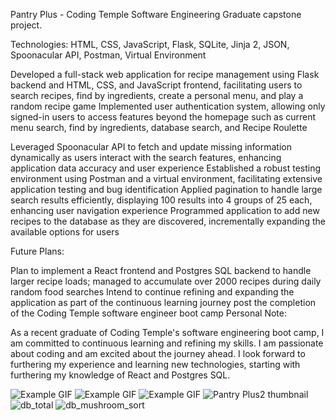 Pantry Plus - Coding Temple Software Engineering Graduate capstone project.

Technologies: HTML, CSS, JavaScript, Flask, SQLite, Jinja 2, JSON, Spoonacular API, Postman, Virtual Environment

Developed a full-stack web application for recipe management using Flask backend and HTML, CSS, and JavaScript frontend, facilitating users to search recipes, find by ingredients, create a personal menu, and play a random recipe game
Implemented user authentication system, allowing only signed-in users to access features beyond the homepage such as current menu search, find by ingredients, database search, and Recipe Roulette

Leveraged Spoonacular API to fetch and update missing information dynamically as users interact with the search features, enhancing application data accuracy and user experience
Established a robust testing environment using Postman and a virtual environment, facilitating extensive application testing and bug identification
Applied pagination to handle large search results efficiently, displaying 100 results into 4 groups of 25 each, enhancing user navigation experience
Programmed application to add new recipes to the database as they are discovered, incrementally expanding the available options for users

Future Plans:

Plan to implement a React frontend and Postgres SQL backend to handle larger recipe loads; managed to accumulate over 2000 recipes during daily random food searches
Intend to continue refining and expanding the application as part of the continuous learning journey post the completion of the Coding Temple software engineer boot camp
Personal Note:

As a recent graduate of Coding Temple's software engineering boot camp, I am committed to continuous learning and refining my skills. I am passionate about coding and am excited about the journey ahead. I look forward to furthering my experience and learning new technologies, starting with furthering my knowledge of React and Postgres SQL.  

![Example GIF](home.Animation.gif)
![Example GIF](find_by_ingredientsgreenbeans.Animation.gif)
![Example GIF](roulette.Animation.gif)
![Pantry Plus2 thumbnail](https://github.com/warmstrongsr/PantryPlus/assets/107271171/7e65e26f-3e0c-40ed-ac9a-cf1bb1223708)
![db_total](https://github.com/warmstrongsr/PantryPlus/assets/107271171/1d34f1a9-174f-4f43-af75-9e377b7380a3)
![db_mushroom_sort](https://github.com/warmstrongsr/PantryPlus/assets/107271171/cd70a39f-79e0-4e55-90dc-e3eee7f503a5)


